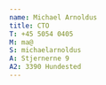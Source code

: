 ```yaml
---
name: Michael Arnoldus
title: CTO
T: +45 5054 0405
M: ma@
S: michaelarnoldus
A: Stjernerne 9
A2: 3390 Hundested
---
```


